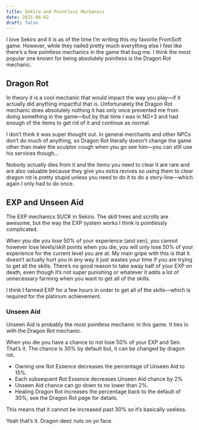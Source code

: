 ```yaml
---
title: Sekiro and Pointless Mechanics
date: 2025-06-02
draft: false
---
```

I love Sekiro and it is as of the time I’m writing this my favorite FromSoft game. However, while they nailed pretty much everything else I feel like there’s a few pointless mechanics in the game that bug me. I think the most popular one known for being absolutely pointless is the Dragon Rot mechanic.

## Dragon Rot
In theory it is a cool mechanic that would impact the way you play—if it actually did anything impactful that is. Unfortunately the Dragon Rot mechanic does absolutely nothing it has only once prevented me from doing something in the game—but by that time I was in NG+3 and had enough of the items to get rid of it and continue as normal.

I don’t think it was super thought out. In general merchants and other NPCs don’t do much of anything, so Dragon Rot literally doesn’t change the game other than make the sculptor cough when you go see him—you can still use his services though…

Nobody actually dies from it and the items you need to clear it are rare and are also valuable because they give you extra revives so using them to clear dragon rot is pretty stupid unless you need to do it to do a story-line—which again I only had to do once.

## EXP and Unseen Aid
The EXP mechanics SUCK in Sekiro. The skill trees and scrolls are awesome, but the way the EXP system works I think is pointlessly complicated.

When you die you lose 50% of your experience (and sen), you cannot however lose levels/skill points when you die, you will only lose 50% of your experience for the current level you are at. My main gripe with this is that it doesn’t actually hurt you in any way it just wastes your time if you are trying to get all the skills. There’s no good reason to take away half of your EXP on death, even though it’s not super punishing or whatever it adds a lot of unnecessary farming when you want to get all of the skills.

I think I farmed EXP for a few hours in order to get all of the skills—which is required for the platinum achievement.

### Unseen Aid
Unseen Aid is probably the most pointless mechanic in this game. It ties in with the Dragon Rot mechanic.

When you die you have a chance to not lose 50% of your EXP and Sen. That’s it. The chance is 30% by default but, it can be changed by dragon rot.

- Owning one Rot Essence decreases the percentage of Unseen Aid to 15%.
- Each subsequent Rot Essence decreases Unseen Aid chance by 2%
- Unseen Aid chance can go down to no lower than 2%.
- Healing Dragon Rot increases the percentage back to the default of 30%; see the Dragon Rot page for details.

This means that it cannot be increased past 30% so it’s basically useless.

Yeah that’s it. Dragon deez nuts on yo face.
